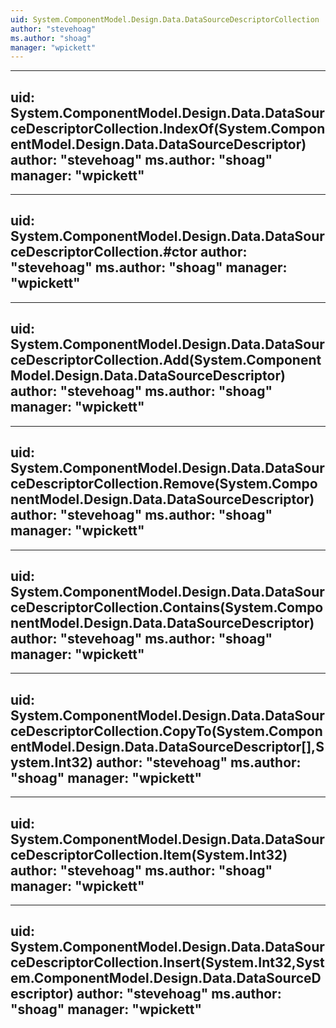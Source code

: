 ```yaml
---
uid: System.ComponentModel.Design.Data.DataSourceDescriptorCollection
author: "stevehoag"
ms.author: "shoag"
manager: "wpickett"
---
```


---
uid: System.ComponentModel.Design.Data.DataSourceDescriptorCollection.IndexOf(System.ComponentModel.Design.Data.DataSourceDescriptor)
author: "stevehoag"
ms.author: "shoag"
manager: "wpickett"
---

---
uid: System.ComponentModel.Design.Data.DataSourceDescriptorCollection.#ctor
author: "stevehoag"
ms.author: "shoag"
manager: "wpickett"
---

---
uid: System.ComponentModel.Design.Data.DataSourceDescriptorCollection.Add(System.ComponentModel.Design.Data.DataSourceDescriptor)
author: "stevehoag"
ms.author: "shoag"
manager: "wpickett"
---

---
uid: System.ComponentModel.Design.Data.DataSourceDescriptorCollection.Remove(System.ComponentModel.Design.Data.DataSourceDescriptor)
author: "stevehoag"
ms.author: "shoag"
manager: "wpickett"
---

---
uid: System.ComponentModel.Design.Data.DataSourceDescriptorCollection.Contains(System.ComponentModel.Design.Data.DataSourceDescriptor)
author: "stevehoag"
ms.author: "shoag"
manager: "wpickett"
---

---
uid: System.ComponentModel.Design.Data.DataSourceDescriptorCollection.CopyTo(System.ComponentModel.Design.Data.DataSourceDescriptor[],System.Int32)
author: "stevehoag"
ms.author: "shoag"
manager: "wpickett"
---

---
uid: System.ComponentModel.Design.Data.DataSourceDescriptorCollection.Item(System.Int32)
author: "stevehoag"
ms.author: "shoag"
manager: "wpickett"
---

---
uid: System.ComponentModel.Design.Data.DataSourceDescriptorCollection.Insert(System.Int32,System.ComponentModel.Design.Data.DataSourceDescriptor)
author: "stevehoag"
ms.author: "shoag"
manager: "wpickett"
---
